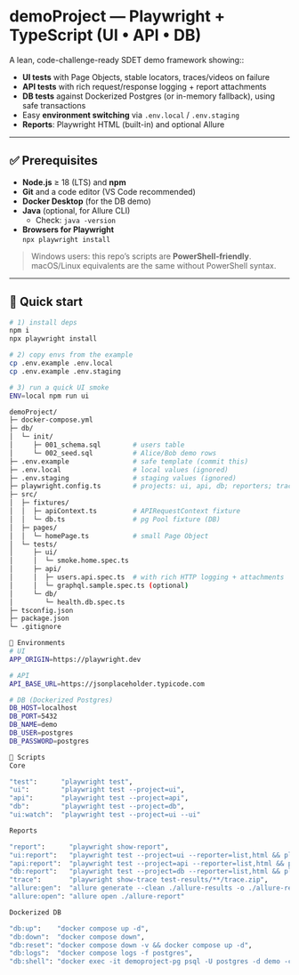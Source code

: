 # demoProject — Playwright + TypeScript (UI • API • DB)

A lean, code-challenge-ready SDET demo framework showing::
- **UI tests** with Page Objects, stable locators, traces/videos on failure  
- **API tests** with rich request/response logging + report attachments  
- **DB tests** against Dockerized Postgres (or in-memory fallback), using safe transactions  
- Easy **environment switching** via `.env.local` / `.env.staging`  
- **Reports**: Playwright HTML (built-in) and optional Allure

---

## ✅ Prerequisites

- **Node.js** ≥ 18 (LTS) and **npm**
- **Git** and a code editor (VS Code recommended)
- **Docker Desktop** (for the DB demo)
- **Java** (optional, for Allure CLI)
  - Check: `java -version`
- **Browsers for Playwright**  
  `npx playwright install`

> Windows users: this repo’s scripts are **PowerShell-friendly**. macOS/Linux equivalents are the same without PowerShell syntax.

---

## 🔧 Quick start

```bash
# 1) install deps
npm i
npx playwright install

# 2) copy envs from the example
cp .env.example .env.local
cp .env.example .env.staging

# 3) run a quick UI smoke
ENV=local npm run ui

demoProject/
├─ docker-compose.yml
├─ db/
│  └─ init/
│     ├─ 001_schema.sql        # users table
│     └─ 002_seed.sql          # Alice/Bob demo rows
├─ .env.example                # safe template (commit this)
├─ .env.local                  # local values (ignored)
├─ .env.staging                # staging values (ignored)
├─ playwright.config.ts        # projects: ui, api, db; reporters; trace/video
├─ src/
│  ├─ fixtures/
│  │  ├─ apiContext.ts         # APIRequestContext fixture
│  │  └─ db.ts                 # pg Pool fixture (DB)
│  ├─ pages/
│  │  └─ homePage.ts           # small Page Object
│  └─ tests/
│     ├─ ui/
│     │  └─ smoke.home.spec.ts
│     ├─ api/
│     │  ├─ users.api.spec.ts  # with rich HTTP logging + attachments
│     │  └─ graphql.sample.spec.ts (optional)
│     └─ db/
│        └─ health.db.spec.ts
├─ tsconfig.json
├─ package.json
└─ .gitignore

🔐 Environments
# UI
APP_ORIGIN=https://playwright.dev

# API
API_BASE_URL=https://jsonplaceholder.typicode.com

# DB (Dockerized Postgres)
DB_HOST=localhost
DB_PORT=5432
DB_NAME=demo
DB_USER=postgres
DB_PASSWORD=postgres

🧪 Scripts
Core

"test":      "playwright test",
"ui":        "playwright test --project=ui",
"api":       "playwright test --project=api",
"db":        "playwright test --project=db",
"ui:watch":  "playwright test --project=ui --ui"

Reports

"report":      "playwright show-report",
"ui:report":   "playwright test --project=ui --reporter=list,html && playwright show-report",
"api:report":  "playwright test --project=api --reporter=list,html && playwright show-report",
"db:report":   "playwright test --project=db --reporter=list,html && playwright show-report",
"trace":       "playwright show-trace test-results/**/trace.zip",
"allure:gen":  "allure generate --clean ./allure-results -o ./allure-report",
"allure:open": "allure open ./allure-report"

Dockerized DB

"db:up":    "docker compose up -d",
"db:down":  "docker compose down",
"db:reset": "docker compose down -v && docker compose up -d",
"db:logs":  "docker compose logs -f postgres",
"db:shell": "docker exec -it demoproject-pg psql -U postgres -d demo -c \"\\dt\""

